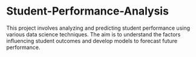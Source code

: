 # Student-Performance-Analysis
This project involves analyzing and predicting student performance using various data science techniques. The aim is to understand the factors influencing student outcomes and develop models to forecast future performance.

